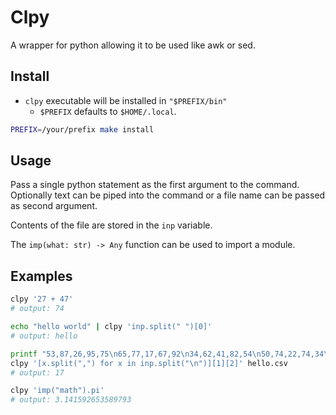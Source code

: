 # Clpy

A wrapper for python allowing it to be used like awk or sed.

## Install
* `clpy` executable will be installed in `"$PREFIX/bin"`
  * `$PREFIX` defaults to `$HOME/.local`.

``` sh
PREFIX=/your/prefix make install
```

## Usage

Pass a single python statement as the first argument to the command. Optionally
 text can be piped into the command or a file name can be passed as second
 argument.

Contents of the file are stored in the `inp` variable.

The `imp(what: str) -> Any` function can be used to import a module.


## Examples

```sh
clpy '27 + 47'
# output: 74

echo "hello world" | clpy 'inp.split(" ")[0]'
# output: hello

printf "53,87,26,95,75\n65,77,17,67,92\n34,62,41,82,54\n50,74,22,74,34\n" > hello.csv
clpy '[x.split(",") for x in inp.split("\n")][1][2]' hello.csv
# output: 17

clpy 'imp("math").pi'
# output: 3.141592653589793
```
